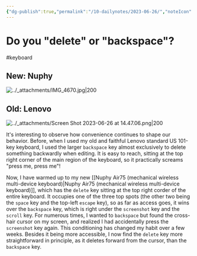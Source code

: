 ```yaml
---
{"dg-publish":true,"permalink":"/10-dailynotes/2023-06-26/","noteIcon":"2","created":"","updated":""}
---
```


# Do you "delete" or "backspace"?
#keyboard

## New: Nuphy

![../_attachments/IMG_4670.jpg|200](/img/user/_attachments/IMG_4670.jpg)

## Old: Lenovo
![../_attachments/Screen Shot 2023-06-26 at 14.47.06.png|200](/img/user/_attachments/Screen%20Shot%202023-06-26%20at%2014.47.06.png)

It's interesting to observe how convenience continues to shape our behavior. Before, when I used my old and faithful Lenovo standard US 101-key keyboard, I used the larger `backspace` key almost exclusively to delete something backwardly when editing. It is easy to reach, sitting at the top right corner of the main region of the keyboard, so it practically screams "press me, press me"!

Now, I have warmed up to my new [[Nuphy Air75 (mechanical wireless multi-device keyboard)\|Nuphy Air75 (mechanical wireless multi-device keyboard)]], which has the `delete` key sitting at the top right corder of the entire keyboard. It occupies one of the three top spots (the other two being the `space` key and the top-left `escape` key), so as far as access goes, it wins over the `backspace` key, which is right under the `screenshot` key and the `scroll` key. For numerous times, I wanted to `backspace` but found the cross-hair cursor on my screen, and realized I had accidentally press the `screenshot` key again. This conditioning has changed my habit over a few weeks. Besides it being more accessible, I now find the `delete` key more straightforward in principle, as it deletes forward from the cursor, than the `backspace` key.

